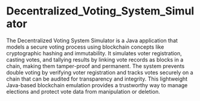 # Decentralized_Voting_System_Simulator
The Decentralized Voting System Simulator is a Java application that models a secure voting process using blockchain concepts like cryptographic hashing and immutability. It simulates voter registration, casting votes, and tallying results by linking vote records as blocks in a chain, making them tamper-proof and permanent. The system prevents double voting by verifying voter registration and tracks votes securely on a chain that can be audited for transparency and integrity. This lightweight Java-based blockchain emulation provides a trustworthy way to manage elections and protect vote data from manipulation or deletion.
